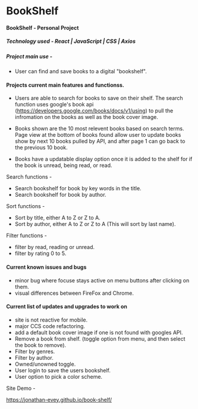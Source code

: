 # BookShelf

#### BookShelf - Personal Project

##### Technology used - React | JavaScript | CSS | Axios

##### Project main use - 

- User can find and save books to a digital "bookshelf". 


#### Projects current main features and functionss.

-  Users are able to search for books to save on their shelf. The search function uses google's book api (https://developers.google.com/books/docs/v1/using) to pull the infromation on the books as well as the book cover image.

-  Books shown are the 10 most relevent books based on search terms. Page view at the bottom of books found allow user to update books show by next 10 books pulled by API, and after page 1 can go back to the previous 10 book.

- Books have a updatable display option once it is added to the shelf for if the book is unread, being read, or read.

Search functions -

- Search bookshelf for book by key words in the title.
- Search bookshelf for book by author.

Sort functions -

- Sort by title, either A to Z or Z to A.
- Sort by author, either A to Z or Z to A (This will sort by last name).

Filter functions -

- filter by read, reading or unread.
- filter by rating 0 to 5.

#### Current known issues and bugs

- minor bug where focuse stays active on menu buttons after clicking on them.
- visual differences between FireFox and Chrome.
    
#### Current list of updates and upgrades to work on

- site is not reactive for mobile. 
- major CCS code refactoring.
- add a default book cover image if one is not found with googles API. 
- Remove a book from shelf. (toggle option from menu, and then select the book to remove).
- Filter by genres.
- Filter by author.
- Owned/unowned toggle.
- User login to save the users bookshelf.
- User option to pick a color scheme.

Site Demo -

https://jonathan-evey.github.io/book-shelf/
